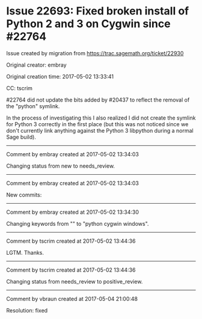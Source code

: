 # Issue 22693: Fixed broken install of Python 2 and 3 on Cygwin since #22764

Issue created by migration from https://trac.sagemath.org/ticket/22930

Original creator: embray

Original creation time: 2017-05-02 13:33:41

CC:  tscrim

#22764 did not update the bits added by #20437 to reflect the removal of the "python" symlink.

In the process of investigating this I also realized I did not create the symlink for Python 3 correctly in the first place (but this was not noticed since we don't currently link anything against the Python 3 libpython during a normal Sage build).


---

Comment by embray created at 2017-05-02 13:34:03

Changing status from new to needs_review.


---

Comment by embray created at 2017-05-02 13:34:03

New commits:


---

Comment by embray created at 2017-05-02 13:34:30

Changing keywords from "" to "python cygwin windows".


---

Comment by tscrim created at 2017-05-02 13:44:36

LGTM. Thanks.


---

Comment by tscrim created at 2017-05-02 13:44:36

Changing status from needs_review to positive_review.


---

Comment by vbraun created at 2017-05-04 21:00:48

Resolution: fixed
